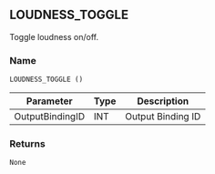 ## LOUDNESS\_TOGGLE

Toggle loudness on/off.


### Name

`LOUDNESS_TOGGLE ()`


| Parameter       | Type | Description       |
| --------------- | ---- | ----------------- |
| OutputBindingID | INT  | Output Binding ID |



### Returns

`None`